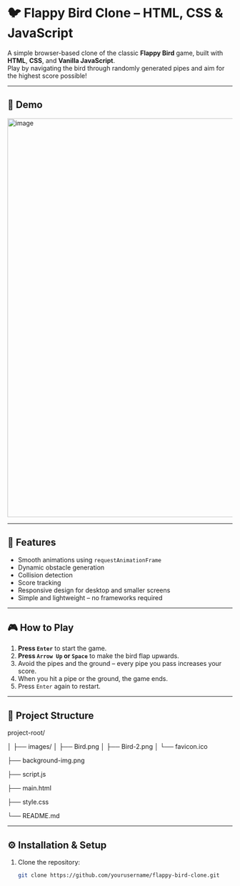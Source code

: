 # 🐦 Flappy Bird Clone – HTML, CSS & JavaScript

A simple browser-based clone of the classic **Flappy Bird** game, built with **HTML**, **CSS**, and **Vanilla JavaScript**.  
Play by navigating the bird through randomly generated pipes and aim for the highest score possible!

---

## 📸 Demo
<img width="1918" height="893" alt="image" src="https://github.com/user-attachments/assets/35290800-f4ab-4761-95f1-36fb80b45220" />


---

## 🎯 Features
- Smooth animations using `requestAnimationFrame`
- Dynamic obstacle generation
- Collision detection
- Score tracking
- Responsive design for desktop and smaller screens
- Simple and lightweight – no frameworks required

---

## 🎮 How to Play
1. **Press `Enter`** to start the game.
2. **Press `Arrow Up` or `Space`** to make the bird flap upwards.
3. Avoid the pipes and the ground – every pipe you pass increases your score.
4. When you hit a pipe or the ground, the game ends.
5. Press `Enter` again to restart.

---

## 📂 Project Structure
project-root/

│
├── images/
│   ├── Bird.png
│   ├── Bird-2.png
│   └── favicon.ico

├── background-img.png

├── script.js

├── main.html

├── style.css

└── README.md

---

## ⚙️ Installation & Setup
1. Clone the repository:
   ```bash
   git clone https://github.com/yourusername/flappy-bird-clone.git
